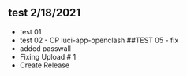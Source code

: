 ## test 2/18/2021
* test 01
* test 02 - CP luci-app-openclash
##TEST 05 - fix 
* added passwall
* Fixing Upload # 1
* Create Release
